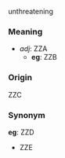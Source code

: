 unthreatening
### Meaning
+ _adj_: ZZA
    + __eg__: ZZB

### Origin

ZZC

### Synonym

__eg__: ZZD

+ ZZE


